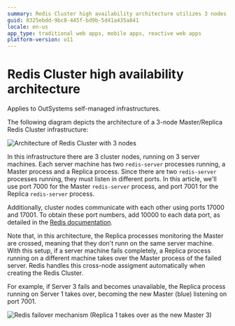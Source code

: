```yaml
---
summary: Redis Cluster high availability architecture utilizes 3 nodes, 2 ports per node, and cross-node assignment for failover in case of server failure.
guid: 8325ebdd-9bc8-445f-bd9b-5d41a435a841
locale: en-us
app_type: traditional web apps, mobile apps, reactive web apps
platform-version: o11
---
```


# Redis Cluster high availability architecture

<div class="info" markdown="1">

Applies to OutSystems self-managed infrastructures.

</div>

The following diagram depicts the architecture of a 3-node Master/Replica Redis Cluster infrastructure:

![Architecture of Redis Cluster with 3 nodes](images/redis-arch-3-node-diag.png)

In this infrastructure there are 3 cluster nodes, running on 3 server machines. Each server machine has two `redis-server` processes running, a Master process and a Replica process. Since there are two `redis-server` processes running, they must listen in different ports. In this article, we'll use port 7000 for the Master `redis-server` process, and port 7001 for the Replica `redis-server` process.

Additionally, cluster nodes communicate with each other using ports 17000 and 17001. To obtain these port numbers, add 10000 to each data port, as detailed in the [Redis documentation](https://redis.io/topics/cluster-tutorial).

Note that, in this architecture, the Replica processes monitoring the Master are crossed, meaning that they don't runn on the same server machine. With this setup, if a server machine fails completely, a Replica process running on a different machine takes over the Master process of the failed server. Redis handles this cross-node assigment automatically when creating the Redis Cluster.

For example, if Server 3 fails and becomes unavailable, the Replica process running on Server 1 takes over, becoming the new Master (blue) listening on port 7001.

![Redis failover mechanism (Replica 1 takes over as the new Master 3)](images/redis-arch-3-node-failover-diag.png)

